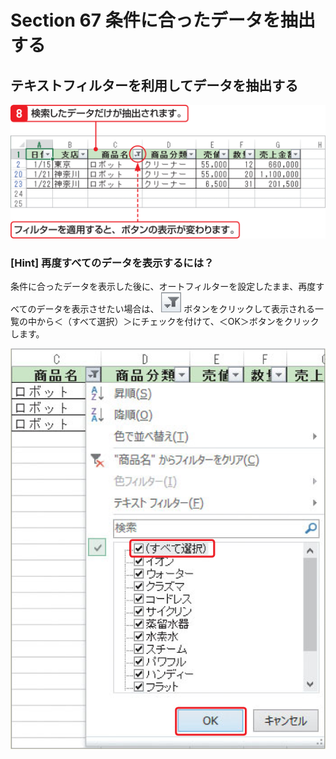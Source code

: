 # Section 67 条件に合ったデータを抽出する

## テキストフィルターを利用してデータを抽出する

![](005.png)

### [Hint] 再度すべてのデータを表示するには？

条件に合ったデータを表示した後に、オートフィルターを設定したまま、再度すべてのデータを表示させたい場合は、 ![](icon_filter2.png) ボタンをクリックして表示される一覧の中から＜（すべて選択）＞にチェックを付けて、＜OK＞ボタンをクリックします。

![hint](006.png)